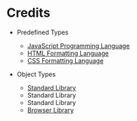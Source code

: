 # Credits

- Predefined Types
	- [JavaScript Programming Language](https://developer.mozilla.org/en-US/docs/Web/JavaScript/)
	- [HTML Formatting Language](https://developer.mozilla.org/en-US/docs/Web/HTML/)
	- [CSS Formatting Language](https://developer.mozilla.org/en-US/docs/Web/CSS/)

- Object Types
	- [Standard Library](https://developer.mozilla.org/en-US/docs/Web/JavaScript/Reference/Global_Objects/)
	- Standard Library
	- Standard Library
	- [Browser Library](https://developer.mozilla.org/en-US/docs/Web/API/)
